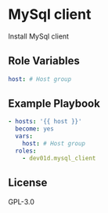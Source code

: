 # MySql client

Install MySql client

## Role Variables

```yml
host: # Host group
```

## Example Playbook

```yml
- hosts: '{{ host }}'
  become: yes
  vars:
    host: # Host group
  roles:
    - dev01d.mysql_client
```

## License

GPL-3.0
